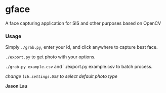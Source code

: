 gface
=====

A face capturing application for SIS and other purposes based on OpenCV

### Usage

Simply `./grab.py`, enter your id, and click anywhere to capture best face.

`./export.py` to get photo with your options.

`./grab.py example.csv` and `./export.py example.csv to batch process.

*change `lib.settings.USE` to select default photo type*

**Jason Lau**
